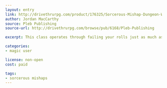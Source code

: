 ```yaml
---
layout: entry
link: http://drivethrurpg.com/product/176325/Sorcerous-Mishap-Dungeon-World-Playbook-Bundle?manufacturers_id=6168
author: Jordan MacCarthy
source: Pleb Publishing
source-url: http://drivethrurpg.com/browse/pub/6168/Pleb-Publishing

excerpt: This class operates through failing your rolls just as much as passing them. Expect a hilariously lethal time.

categories:
- magic user

license: non-open
cost: paid

tags:
- sorcerous mishaps
---
```

